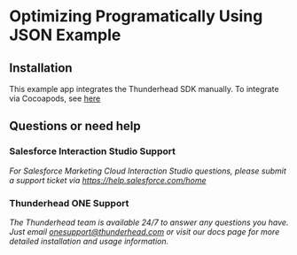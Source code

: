 # Optimizing Programatically Using JSON Example 

## Installation

This example app integrates the Thunderhead SDK manually.  To integrate via Cocoapods, see [here](https://github.com/thunderheadone/one-sdk-ios#cocoapods) 

## Questions or need help

### Salesforce Interaction Studio Support
_For Salesforce Marketing Cloud Interaction Studio questions, please submit a support ticket via https://help.salesforce.com/home_

### Thunderhead ONE Support
_The Thunderhead team is available 24/7 to answer any questions you have. Just email onesupport@thunderhead.com or visit our docs page for more detailed installation and usage information._
